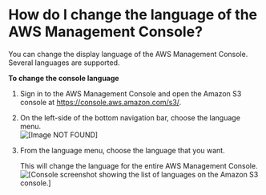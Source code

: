 # How do I change the language of the AWS Management Console?<a name="change-ui-language"></a>

You can change the display language of the AWS Management Console\. Several languages are supported\.

**To change the console language**

1. Sign in to the AWS Management Console and open the Amazon S3 console at [https://console\.aws\.amazon\.com/s3/](https://console.aws.amazon.com/s3/)\.

1. On the left\-side of the bottom navigation bar, choose the language menu\.   
![\[Image NOT FOUND\]](http://docs.aws.amazon.com/AmazonS3/latest/user-guide/images/bottom-nav-bar.png)

1. From the language menu, choose the language that you want\. 

   This will change the language for the entire AWS Management Console\.  
![\[Console screenshot showing the list of languages on the Amazon S3 console.\]](http://docs.aws.amazon.com/AmazonS3/latest/user-guide/images/choose-ui-language.png)